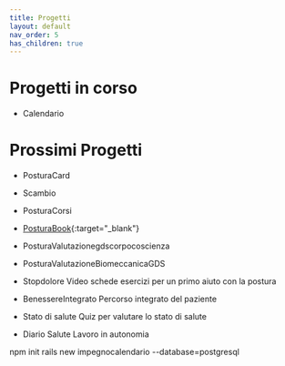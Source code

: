 ```yaml
---
title: Progetti
layout: default
nav_order: 5
has_children: true
---
```

# Progetti in corso
- Calendario

# Prossimi Progetti 

- PosturaCard
- Scambio
- PosturaCorsi
- [PosturaBook](https://www.buymeacoffee.com/markpostura/restart-posturacorretta){:target="_blank"}

- PosturaValutazionegdscorpocoscienza
- PosturaValutazioneBiomeccanicaGDS
- Stopdolore 
Video schede esercizi per un primo aiuto con la postura 

- BenessereIntegrato 
Percorso integrato del paziente

- Stato di salute
Quiz per valutare lo stato di salute

- Diario Salute
Lavoro in autonomia


npm init
rails new impegnocalendario --database=postgresql

